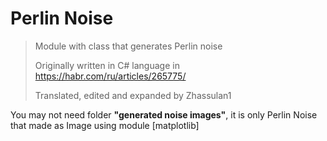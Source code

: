# Perlin Noise

>Module with class that generates Perlin noise
>
>Originally written in C# language in https://habr.com/ru/articles/265775/
>
>Translated, edited and expanded by Zhassulan1

You may not need folder __"generated noise images"__, it is only Perlin Noise that made as Image using module [matplotlib]   
